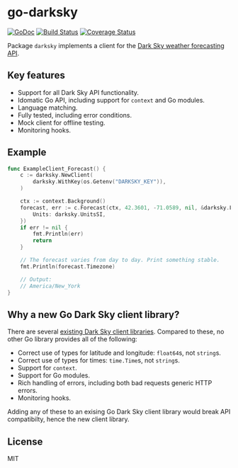 # go-darksky

[![GoDoc](https://godoc.org/github.com/twpayne/go-darksky?status.svg)](https://godoc.org/github.com/twpayne/go-darksky)
[![Build Status](https://travis-ci.org/twpayne/go-darksky.svg?branch=master)](https://travis-ci.org/twpayne/go-darksky)
[![Coverage Status](https://coveralls.io/repos/github/twpayne/go-darksky/badge.svg)](https://coveralls.io/github/twpayne/go-darksky)

Package `darksky` implements a client for the [Dark Sky weather forecasting
API](https://darksky.net/dev).

## Key features

* Support for all Dark Sky API functionality.
* Idomatic Go API, including support for `context` and Go modules.
* Language matching.
* Fully tested, including error conditions.
* Mock client for offline testing.
* Monitoring hooks.

## Example

```go
func ExampleClient_Forecast() {
	c := darksky.NewClient(
		darksky.WithKey(os.Getenv("DARKSKY_KEY")),
	)

	ctx := context.Background()
	forecast, err := c.Forecast(ctx, 42.3601, -71.0589, nil, &darksky.ForecastOptions{
		Units: darksky.UnitsSI,
	})
	if err != nil {
		fmt.Println(err)
		return
	}

	// The forecast varies from day to day. Print something stable.
	fmt.Println(forecast.Timezone)

	// Output:
	// America/New_York
}
```

## Why a new Go Dark Sky client library?

There are several [existing Dark Sky client
libraries](https://darksky.net/dev/docs/libraries). Compared to these, no other
Go library provides all of the following:

* Correct use of types for latitude and longitude: `float64`s, not `string`s.
* Correct use of types for times: `time.Time`s, not `string`s.
* Support for `context`.
* Support for Go modules.
* Rich handling of errors, including both bad requests generic HTTP errors.
* Monitoring hooks.

Adding any of these to an exising Go Dark Sky client library would break API
compatibilty, hence the new client library.

## License

MIT